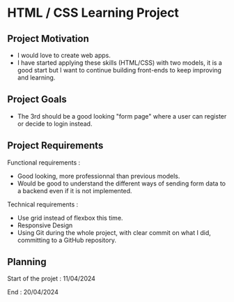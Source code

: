 # HTML / CSS Learning Project 
## Project Motivation
- I would love to create web apps.
- I have started applying these skills (HTML/CSS) with two models, it is a good start but I want to continue building front-ends to keep improving and learning.
## Project Goals
- The 3rd should be a good looking "form page" where a user can register or decide to login instead. 
## Project Requirements 

Functional requirements :
- Good looking, more professionnal than previous models.
- Would be good to understand the different ways of sending form data to a backend even if it is not implemented.

Technical requirements :
- Use grid instead of flexbox this time.
- Responsive Design
- Using Git during the whole project, with clear commit on what I did, committing to a GitHub repository.

## Planning
Start of the projet : 11/04/2024

End : 20/04/2024
